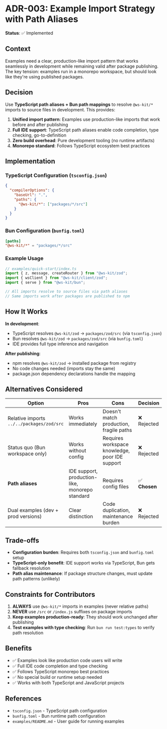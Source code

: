 # ADR-003: Example Import Strategy with Path Aliases

**Status**: ✅ Implemented

## Context

Examples need a clear, production-like import pattern that works seamlessly in development while remaining valid after package publishing. The key tension: examples run in a monorepo workspace, but should look like they're using published packages.

## Decision

Use **TypeScript path aliases + Bun path mappings** to resolve `@ws-kit/*` imports to source files in development. This provides:

1. **Unified import pattern**: Examples use production-like imports that work before and after publishing
2. **Full IDE support**: TypeScript path aliases enable code completion, type checking, go-to-definition
3. **Zero build overhead**: Pure development tooling (no runtime artifacts)
4. **Monorepo standard**: Follows TypeScript ecosystem best practices

## Implementation

### TypeScript Configuration (`tsconfig.json`)

```json
{
  "compilerOptions": {
    "baseUrl": ".",
    "paths": {
      "@ws-kit/*": ["packages/*/src"]
    }
  }
}
```

### Bun Configuration (`bunfig.toml`)

```toml
[paths]
"@ws-kit/*" = "packages/*/src"
```

### Example Usage

```typescript
// examples/quick-start/index.ts
import { z, message, createRouter } from "@ws-kit/zod";
import { wsClient } from "@ws-kit/client/zod";
import { serve } from "@ws-kit/bun";

// All imports resolve to source files via path aliases
// Same imports work after packages are published to npm
```

## How It Works

**In development**:

- TypeScript resolves `@ws-kit/zod` → `packages/zod/src` (via `tsconfig.json`)
- Bun resolves `@ws-kit/zod` → `packages/zod/src` (via `bunfig.toml`)
- IDE provides full type inference and navigation

**After publishing**:

- npm resolves `@ws-kit/zod` → installed package from registry
- No code changes needed (imports stay the same)
- package.json dependency declarations handle the mapping

## Alternatives Considered

| Option                                    | Pros                                            | Cons                                           | Decision      |
| ----------------------------------------- | ----------------------------------------------- | ---------------------------------------------- | ------------- |
| Relative imports `../../packages/zod/src` | Works immediately                               | Doesn't match production, fragile paths        | ❌ Rejected   |
| Status quo (Bun workspace only)           | Works without config                            | Requires workspace knowledge, poor IDE support | ❌ Rejected   |
| **Path aliases**                          | IDE support, production-like, monorepo standard | Requires config files                          | ✅ **Chosen** |
| Dual examples (dev + prod versions)       | Clear distinction                               | Code duplication, maintenance burden           | ❌ Rejected   |

## Trade-offs

- **Configuration burden**: Requires both `tsconfig.json` and `bunfig.toml` setup
- **TypeScript-only benefit**: IDE support works via TypeScript, Bun gets fallback resolution
- **Path alias maintenance**: If package structure changes, must update path patterns (unlikely)

## Constraints for Contributors

1. **ALWAYS** use `@ws-kit/*` imports in examples (never relative paths)
2. **NEVER** use `/src` or `/index.js` suffixes on package imports
3. **Keep examples production-ready**: They should work unchanged after publishing
4. **Test examples with type checking**: Run `bun run test:types` to verify path resolution

## Benefits

- ✅ Examples look like production code users will write
- ✅ Full IDE code completion and type checking
- ✅ Follows TypeScript monorepo best practices
- ✅ No special build or runtime setup needed
- ✅ Works with both TypeScript and JavaScript projects

## References

- `tsconfig.json` - TypeScript path configuration
- `bunfig.toml` - Bun runtime path configuration
- `examples/README.md` - User guide for running examples
